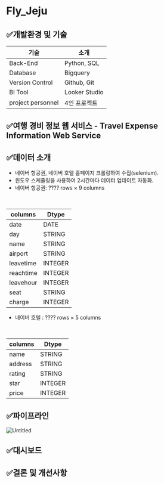 # Fly_Jeju

## ✅개발환경 및 기술  
|기술|소개|
|--------|-------|
|Back-End|Python, SQL|
|Database|Bigquery|
|Version Control|Github, Git|
|BI Tool|Looker Studio|
|project personnel|4인 프로젝트|

## ✅여행 경비 정보 웹 서비스 - Travel Expense Information Web Service

## ✅데이터 소개
* 네이버 항공권, 네이버 호텔 홈페이지 크롤링하여 수집(selenium).
* 윈도우 스케줄링을 사용하여 2시간마다 데이터 업데이트 자동화.
* 네이버 항공권: ???? rows × 9 columns

<br>

|columns|Dtype|
|--------|-------|
|date|DATE|
|day|STRING|
|name|STRING|
|airport|STRING|
|leavetime|INTEGER|
|reachtime|INTEGER|
|leavehour|INTEGER|
|seat|STRING|
|charge|INTEGER|

* 네이버 호텔 : ???? rows × 5 columns

<br>

|columns|Dtype|
|--------|-------|
|name|STRING|
|address|STRING|
|rating|STRING|
|star|INTEGER|
|price|INTEGER|


## ✅파이프라인   
![Untitled](https://github.com/KIMJEONGSU/Fly_Jeju/assets/23291338/59f186ac-9c1d-49c0-9cda-779b4dc58e9b)

## ✅대시보드

## ✅결론 및 개선사항
